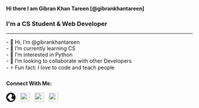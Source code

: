 <b>Hi there I am Gibran Khan Tareen [@gibrankhantareen]</b>
<br>
<h3><b>I'm a CS Student & Web Developer</b></h3>
<hr height="5px" noshade>
<p>
- 👋 Hi, I’m @gibrankhantareen<br>
- 🌱 I’m currently learning CS<br>
- 👀 I’m interested in Python<br>
- 👯 I’m looking to collaborate with other Developers<br>
- ⚡ Fun fact: I love to code and teach people<br>
</p>  
<h4><b>Connect With Me:</b><br>
<br>
<a href="gkt.com"><img src="https://raw.githubusercontent.com/iconic/open-iconic/master/svg/globe.svg" width="25" height="25"></a>&nbsp;&nbsp;&nbsp;
<a href="youtube"><img src="https://camo.githubusercontent.com/6645c4c313a1f4f0032cd1c5e5fd0033417104a7a282fed4cafdca8ac2a1ab33/68747470733a2f2f63646e2e6a7364656c6976722e6e65742f6e706d2f73696d706c652d69636f6e734076332f69636f6e732f796f75747562652e737667" width="25" height="25"></a>&nbsp;&nbsp;&nbsp;
<a href="twitter"><img src="https://camo.githubusercontent.com/395dda360ae28377b7c3247581a88b20573883519c2be833cb64fbb37dcbcc1a/68747470733a2f2f63646e2e6a7364656c6976722e6e65742f6e706d2f73696d706c652d69636f6e734076332f69636f6e732f747769747465722e737667" width="25" height="25"></a>&nbsp;&nbsp;&nbsp;
<a href="linkedin"><img src="https://camo.githubusercontent.com/d659d2bac00c01b42bffbae84bdc121e828b8fecd5b4949ffa2575f5d9e4a371/68747470733a2f2f63646e2e6a7364656c6976722e6e65742f6e706d2f73696d706c652d69636f6e734076332f69636f6e732f6c696e6b6564696e2e737667" width="25" height="25"></a>&nbsp;&nbsp;
<!---
gibrankhantareen/gibrankhantareen is a ✨ special ✨ repository because its `README.md` (this file) appears on your GitHub profile.
You can click the Preview link to take a look at your changes.
--->
